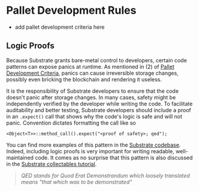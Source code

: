 # Pallet Development Rules

-   add pallet development criteria here

## Logic Proofs <a name = "qed"></a>

Because Substrate grants bare-metal control to developers, certain code patterns can expose panics
at runtime. As mentioned in (2) of [Pallet Development Criteria](#criteria), panics can cause
irreversible storage changes, possibly even bricking the blockchain and rendering it useless.

It is the responsibility of Substrate developers to ensure that the code doesn't panic after storage
changes. In many cases, safety might be independently verified by the developer while writing the
code. To facilitate auditability and better testing, Substrate developers should include a proof in
an `.expect()` call that shows why the code's logic is safe and will not panic. Convention dictates
formatting the call like so

```rust, ignore
<Object<T>>::method_call().expect("<proof of safety>; qed");
```

You can find more examples of this pattern in the
[Substrate codebase](https://github.com/paritytech/substrate/search?q=expect). Indeed, including
logic proofs is very important for writing readable, well-maintained code. It comes as no surprise
that this pattern is also discussed in the
[Substrate collectables tutorial](https://shawntabrizi.com/substrate-collectables-workshop/#/3/buying-a-kitty?id=remember-quotverify-first-write-lastquot).

> _QED stands for Quod Erat Demonstrandum which loosely translated means "that which was to be
> demonstrated"_
